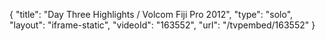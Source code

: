 {
    "title": "Day Three Highlights \/ Volcom Fiji Pro 2012",
    "type": "solo",
    "layout": "iframe-static",
    "videoId": "163552",
    "url": "\/tvpembed\/163552"
}